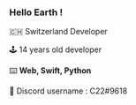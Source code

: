 ### Hello Earth !

🇨🇭 Switzerland Developer

🕹️ 14 years old developer

⌨️ **Web, Swift, Python**

🥐 Discord username : C22#9618
